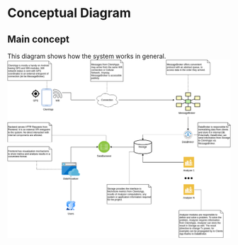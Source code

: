# Conceptual Diagram

## Main concept

This diagram shows how the system works in general.
![Conceptual Diagram](ConceptualDiagram.png)